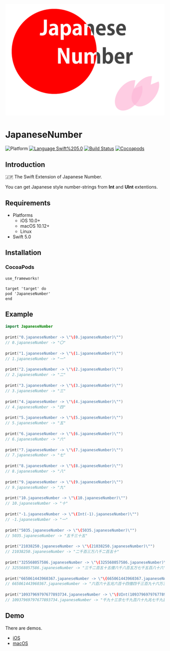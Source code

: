 <img src="https://raw.githubusercontent.com/daisuke-t-jp/JapaneseNumber/master/images/JapaneseNumber.png" width="600"></br>

# JapaneseNumber
![Platform](https://img.shields.io/badge/Platform-iOS%20%7C%20macOS%20-blue.svg)
[![Language Swift%205.0](https://img.shields.io/badge/Language-Swift%205.0-orange.svg)](https://developer.apple.com/swift)
[![Build Status](https://travis-ci.org/daisuke-t-jp/JapaneseNumber.svg?branch=master)](https://travis-ci.org/daisuke-t-jp/JapaneseNumber)
[![Cocoapods](https://img.shields.io/cocoapods/v/JapaneseNumber.svg)](https://cocoapods.org/pods/JapaneseNumber)


## Introduction

🇯🇵 The Swift Extension of Japanese Number.  

You can get Japanese style number-strings from **Int** and **UInt** extentions.


## Requirements
- Platforms
  - iOS 10.0+
  - macOS 10.12+
  - Linux
- Swift 5.0


## Installation
### CocoaPods
```
use_frameworks!

target 'target' do
pod 'JapaneseNumber'
end
```


## Example
```swift
import JapaneseNumber

print("0.japaneseNumber -> \"\(0.japaneseNumber)\"")
// 0.japaneseNumber -> "〇"

print("1.japaneseNumber -> \"\(1.japaneseNumber)\"")
// 1.japaneseNumber -> "一"

print("2.japaneseNumber -> \"\(2.japaneseNumber)\"")
// 2.japaneseNumber -> "二"

print("3.japaneseNumber -> \"\(3.japaneseNumber)\"")
// 3.japaneseNumber -> "三"

print("4.japaneseNumber -> \"\(4.japaneseNumber)\"")
// 4.japaneseNumber -> "四"

print("5.japaneseNumber -> \"\(5.japaneseNumber)\"")
// 5.japaneseNumber -> "五"

print("6.japaneseNumber -> \"\(6.japaneseNumber)\"")
// 6.japaneseNumber -> "六"

print("7.japaneseNumber -> \"\(7.japaneseNumber)\"")
// 7.japaneseNumber -> "七"

print("8.japaneseNumber -> \"\(8.japaneseNumber)\"")
// 8.japaneseNumber -> "八"

print("9.japaneseNumber -> \"\(9.japaneseNumber)\"")
// 9.japaneseNumber -> "九"

print("10.japaneseNumber -> \"\(10.japaneseNumber)\"")
// 10.japaneseNumber -> "十"

print("-1.japaneseNumber -> \"\(Int(-1).japaneseNumber)\"")
// -1.japaneseNumber -> "一"

print("5035.japaneseNumber -> \"\(5035.japaneseNumber)\"")
// 5035.japaneseNumber -> "五千三十五"

print("21038250.japaneseNumber -> \"\(21038250.japaneseNumber)\"")
// 21038250.japaneseNumber -> "二千百三万八千二百五十"

print("325568057586.japaneseNumber -> \"\(325568057586.japaneseNumber)\"")
// 325568057586.japaneseNumber -> "三千二百五十五億六千八百五万七千五百八十六"

print("665061443960367.japaneseNumber -> \"\(665061443960367.japaneseNumber)\"")
// 665061443960367.japaneseNumber -> "六百六十五兆六百十四億四千三百九十六万三百六十七"

print("10937969797677893734.japaneseNumber -> \"\(UInt(10937969797677893734).japaneseNumber)\"")
// 10937969797677893734.japaneseNumber -> "千九十三京七千九百六十九兆七千九百七十六億七千七百八十九万三千七百三十四"

```


## Demo
There are demos.

- [iOS](https://github.com/daisuke-t-jp/JapaneseNumber/tree/master/demo/JapaneseNumberDemo-iOS) 
- [macOS](https://github.com/daisuke-t-jp/JapaneseNumber/tree/master/demo/JapaneseNumberDemo-macOS) 

